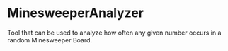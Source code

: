 # MinesweeperAnalyzer
Tool that can be used to analyze how often any given number occurs in a random Minesweeper Board.
